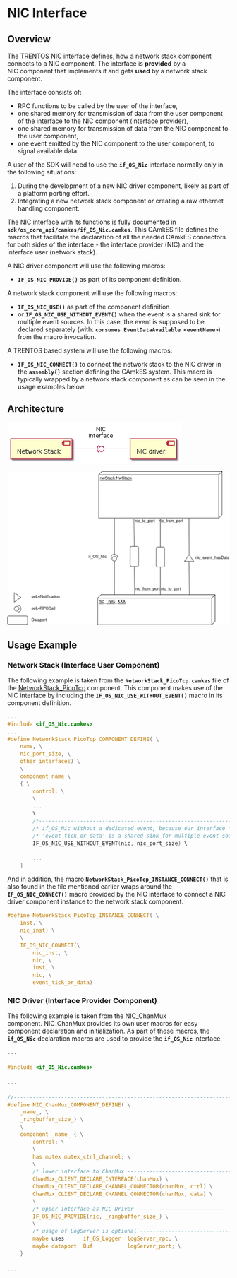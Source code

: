 # NIC Interface

## Overview

The TRENTOS NIC interface defines, how a network stack component
connects to a NIC component. The interface is **provided** by a
NIC component that implements it and gets **used** by a network stack
component.

The interface consists of:

- RPC functions to be called by the user of the interface,
- one shared memory for transmission of data from the user component
    of the interface to the NIC component (interface provider),
- one shared memory for transmission of data from the NIC component to
    the user component,
- one event emitted by the NIC component to the user component, to
    signal available data.

A user of the SDK will need to use the **`if_OS_Nic`** interface
normally only in the following situations:

1. During the development of a new NIC driver component, likely as part
    of a platform porting effort.
2. Integrating a new network stack component or creating a raw ethernet
    handling component.

The NIC interface with its functions is fully documented in
**`sdk/os_core_api/camkes/if_OS_Nic.camkes`**. This CAmkES file defines
the macros that facilitate the declaration of all the needed CAmkES
connectors for both sides of the interface - the interface provider
(NIC) and the interface user (network stack).

A NIC driver component will use the following macros:

- **`IF_OS_NIC_PROVIDE()`** as part of its component definition.

A network stack component will use the following macros:

- **`IF_OS_NIC_USE()`** as part of the component definition
- or **`IF_OS_NIC_USE_WITHOUT_EVENT()`** when the event is a shared
    sink for multiple event sources. In this case, the event is supposed
    to be declared separately
    (with: **`consumes EventDataAvailable <eventName>`**) from the macro
    invocation.

A TRENTOS based system will use the following macros:

- **`IF_OS_NIC_CONNECT()`** to connect the network stack to the NIC
    driver in the **`assembly{}`** section defining the CAmkES system.
    This macro is typically wrapped by a network stack component as can
    be seen in the usage examples below.

## Architecture

!["NIC Interface - Architecture"](img/nic-interface_architecture.png)

!["NIC Interface - CAmkES Connectors"](img/nic-interface_camkes-connectors.png)

## Usage Example

### Network Stack (Interface User Component)

The following example is taken from the
**`NetworkStack_PicoTcp.camkes`** file of the
[NetworkStack_PicoTcp](../components/network-stack_pico-tcp.md) component. This
component makes use of the NIC interface by including the
**`IF_OS_NIC_USE_WITHOUT_EVENT()`** macro in its component definition.

```c
...
#include <if_OS_Nic.camkes>
...
#define NetworkStack_PicoTcp_COMPONENT_DEFINE( \
    name, \
    nic_port_size, \
    other_interfaces) \
    \
    component name \
    { \
        control; \
        \
        ...
        \
        /*------------------------------------------------------------------*/ \
        /* if_OS_Nic without a dedicated event, because our interface */ \
        /* 'event_tick_or_data' is a shared sink for multiple event sources */ \
        IF_OS_NIC_USE_WITHOUT_EVENT(nic, nic_port_size) \

        ...
    }
```

And in addition, the macro **`NetworkStack_PicoTcp_INSTANCE_CONNECT()`**
that is also found in the file mentioned earlier wraps around the
**`IF_OS_NIC_CONNECT()`** macro provided by the NIC interface to connect a
NIC driver component instance to the network stack component.

```c
#define NetworkStack_PicoTcp_INSTANCE_CONNECT( \
    inst, \
    nic_inst) \
    \
    IF_OS_NIC_CONNECT(\
        nic_inst, \
        nic, \
        inst, \
        nic, \
        event_tick_or_data)
```

### NIC Driver (Interface Provider Component)

The following example is taken from the NIC_ChanMux component. NIC_ChanMux
provides its own user macros for easy component declaration and initialization.
As part of these macros, the **`if_OS_Nic`** declaration macros are used to
provide the **`if_OS_Nic`** interface.

```c
...

#include <if_OS_Nic.camkes>

...

//------------------------------------------------------------------------------
#define NIC_ChanMux_COMPONENT_DEFINE( \
    _name_, \
    _ringbuffer_size_) \
    \
    component _name_ { \
        control; \
        \
        has mutex mutex_ctrl_channel; \
        \
        /* lower interface to ChanMux ------------------------------------- */ \
        ChanMux_CLIENT_DECLARE_INTERFACE(chanMux) \
        ChanMux_CLIENT_DECLARE_CHANNEL_CONNECTOR(chanMux, ctrl) \
        ChanMux_CLIENT_DECLARE_CHANNEL_CONNECTOR(chanMux, data) \
        \
        /* upper interface as NIC Driver ---------------------------------- */ \
        IF_OS_NIC_PROVIDE(nic, _ringbuffer_size_) \
        \
        /* usage of LogServer is optional ----------------------------------*/ \
        maybe uses      if_OS_Logger  logServer_rpc; \
        maybe dataport  Buf           logServer_port; \
    }

...

```
